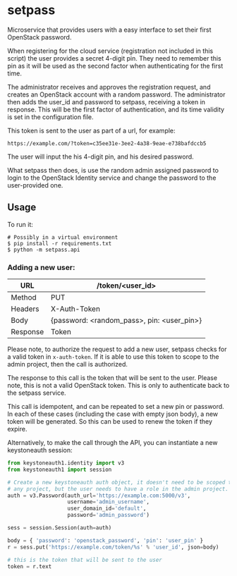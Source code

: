 # setpass

Microservice that provides users with a easy interface to set their first
OpenStack password.

When registering for the cloud service (registration not included in this
script) the user provides a secret 4-digit pin. They need to remember this
pin as it will be used as the second factor when authenticating for the first
time.

The administrator receives and approves the registration request, and
creates an OpenStack account with a random password. The administrator then
adds the user_id and password to setpass, receiving a token in response. This
will be the first factor of authentication, and its time validity is set in
the configuration file.

This token is sent to the user as part of a url, for example:

``https://example.com/?token=c35ee31e-3ee2-4a38-9eae-e738bafdccb5``

The user will input the his 4-digit pin, and his desired password.

What setpass then does, is use the random admin assigned password to login to
the OpenStack Identity service and change the password to the user-provided
one.

## Usage

To run it:

```
# Possibly in a virtual environment
$ pip install -r requirements.txt
$ python -m setpass.api
```

### Adding a new user:

| URL      | /token/\<user_id\>                               |
|----------|--------------------------------------------------|
| Method   | PUT                                              |
| Headers  | X-Auth-Token                                     |
| Body     | {password: \<random_pass\>, pin: \<user_pin\>}   |
| Response | Token

Please note, to authorize the request to add a new user, setpass checks for a
valid token in ``x-auth-token``. If it is able to use this token to scope to
the admin project, then the call is authorized.

The response to this call is the token that will be sent to the user. Please
note, this is not a valid OpenStack token. This is only to authenticate back
to the setpass service.

This call is idempotent, and can be repeated to set a new pin or password.
In each of these cases (including the case with empty json body), a new token
will be generated. So this can be used to renew the token if they expire.

Alternatively, to make the call through the API, you can instantiate a new
keystoneauth session:

```python
from keystoneauth1.identity import v3
from keystoneauth1 import session

# Create a new keystoneauth auth object, it doesn't need to be scoped to
# any project, but the user needs to have a role in the admin project.
auth = v3.Password(auth_url='https://example.com:5000/v3',
                   username='admin_username',
                   user_domain_id='default',
                   password='admin_password')

sess = session.Session(auth=auth)

body = { 'password': 'openstack_password', 'pin': 'user_pin' }
r = sess.put('https://example.com/token/%s' % 'user_id', json=body)

# this is the token that will be sent to the user
token = r.text
```
